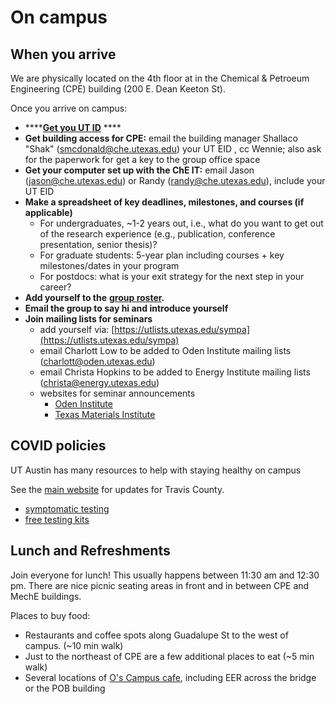# On campus

## When you arrive

We are physically located on the 4th floor at in the Chemical & Petroeum Engineering (CPE) building (200 E. Dean Keeton St).

Once you arrive on campus:

* ****[**Get you UT ID**](https://ut.service-now.com/sp?id=kb\_article\&number=KB0011332) ****&#x20;
* **Get building access for CPE:** email the building manager Shallaco "Shak" (smcdonald@che.utexas.edu) your UT EID , cc Wennie; also ask for the paperwork for get a key to the group office space
* **Get your computer set up with the ChE IT:** email Jason (jason@che.utexas.edu) or Randy (randy@che.utexas.edu), include your UT EID
* **Make a spreadsheet of key deadlines, milestones, and courses (if applicable)**
  * For undergraduates, \~1-2 years out, i.e., what do you want to get out of the research experience (e.g., publication, conference presentation, senior thesis)?
  * For graduate students: 5-year plan including courses + key milestones/dates in your program
  * For postdocs: what is your exit strategy for the next step in your career?
* **Add yourself to the** [**group roster**](https://docs.google.com/spreadsheets/d/16BUf3LbCsLSYEkHavr7eaon7rqqVybe25o\_gSWobH-Y/edit?usp=sharing)**.**
* **Email the group to say hi and introduce yourself**
* **Join mailing lists for seminars**
  * add yourself via: [https://utlists.utexas.edu/sympa](https://utlists.utexas.edu/sympa)
  * email Charlott Low to be added to Oden Institute mailing lists (charlott@oden.utexas.edu)
  * email Christa Hopkins to be added to Energy Institute mailing lists (christa@energy.utexas.edu)
  * websites for seminar announcements
    * [Oden Institute](https://www.oden.utexas.edu/news-and-events/events/)
    * [Texas Materials Institute](https://tmi.utexas.edu/news-events/seminars/range.listevents/-)

## **COVID policies**

UT Austin has many resources to help with staying healthy on campus

See the [main website](https://protect.utexas.edu/) for updates for Travis County.

* [symptomatic testing](https://healthyhorns.utexas.edu/coronavirus\_testing.html)
* [free testing kits](https://healthyhorns.utexas.edu/self-test-kits.html)

## **Lunch and Refreshments**

Join everyone for lunch! This usually happens between 11:30 am and 12:30 pm. There are nice picnic seating areas in front and in between CPE and MechE buildings.&#x20;

Places to buy food:

* Restaurants and coffee spots along Guadalupe St to the west of campus. (\~10 min walk)
* Just to the northeast of CPE are a few additional places to eat (\~5 min walk)
* Several locations of [O's Campus cafe](https://www.oscampuscafe.com/locations/), including EER across the bridge or the POB building

